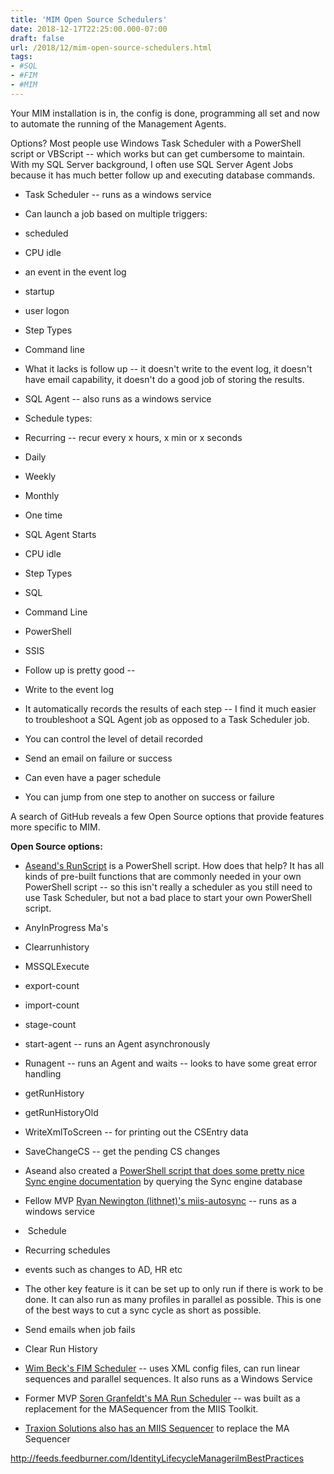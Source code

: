 ```yaml
---
title: 'MIM Open Source Schedulers'
date: 2018-12-17T22:25:00.000-07:00
draft: false
url: /2018/12/mim-open-source-schedulers.html
tags: 
- #SQL
- #FIM
- #MIM
---
```


Your MIM installation is in, the config is done, programming all set and now to automate the running of the Management Agents.  
  
Options? Most people use Windows Task Scheduler with a PowerShell script or VBScript -- which works but can get cumbersome to maintain. With my SQL Server background, I often use SQL Server Agent Jobs because it has much better follow up and executing database commands.  

*   Task Scheduler -- runs as a windows service

*   Can launch a job based on multiple triggers: 

*   scheduled
*   CPU idle  
*   an event in the event log
*   startup
*   user logon 

*   Step Types

*   Command line

*   What it lacks is follow up -- it doesn't write to the event log, it doesn't have email capability, it doesn't do a good job of storing the results.

*   SQL Agent -- also runs as a windows service

*   Schedule types:

*   Recurring -- recur every x hours, x min or x seconds

*   Daily
*   Weekly
*   Monthly

*   One time
*   SQL Agent Starts
*   CPU idle

*   Step Types

*   SQL
*   Command Line
*   PowerShell
*   SSIS

*   Follow up is pretty good -- 

*   Write to the event log
*   It automatically records the results of each step -- I find it much easier to troubleshoot a SQL Agent job as opposed to a Task Scheduler job.

*   You can control the level of detail recorded

*   Send an email on failure or success
*   Can even have a pager schedule
*   You can jump from one step to another on success or failure

A search of GitHub reveals a few Open Source options that provide features more specific to MIM.

  

**Open Source options:**

*   [Aseand's RunScript](https://github.com/aseand/RunScript) is a PowerShell script. How does that help? It has all kinds of pre-built functions that are commonly needed in your own PowerShell script -- so this isn't really a scheduler as you still need to use Task Scheduler, but not a bad place to start your own PowerShell script.

*   AnyInProgress Ma's
*   Clearrunhistory
*   MSSQLExecute
*   export-count
*   import-count
*   stage-count
*   start-agent -- runs an Agent asynchronously
*   Runagent -- runs an Agent and waits -- looks to have some great error handling
*   getRunHistory
*   getRunHistoryOld
*   WriteXmlToScreen -- for printing out the CSEntry data
*   SaveChangeCS -- get the pending CS changes
*   Aseand also created a [PowerShell script that does some pretty nice Sync engine documentation](https://github.com/aseand/MIM.syncservice.documentation.html) by querying the Sync engine database

*   Fellow MVP [Ryan Newington (lithnet)'s miis-autosync](https://github.com/lithnet/miis-autosync) \-- runs as a windows service 

*    Schedule

*   Recurring schedules 
*   events such as changes to AD, HR etc

*   The other key feature is it can be set up to only run if there is work to be done. It can also run as many profiles in parallel as possible. This is one of the best ways to cut a sync cycle as short as possible. 
*   Send emails when job fails
*   Clear Run History

*   [Wim Beck's FIM Scheduler](https://github.com/wim-beck/IS4U-FIM-Scheduler/wiki) -- uses XML config files, can run linear sequences and parallel sequences. It also runs as a Windows Service
*   Former MVP [Soren Granfeldt's MA Run Scheduler](https://github.com/sorengranfeldt/marunscheduler/wiki) -- was built as a replacement for the MASequencer from the MIIS Toolkit. 
*   [Traxion Solutions also has an MIIS Sequencer](http://www.traxionsolutions.com/miissequencer/Help/index.html?singlestep_text_result.htm) to replace the MA Sequencer

http://feeds.feedburner.com/IdentityLifecycleManagerilmBestPractices